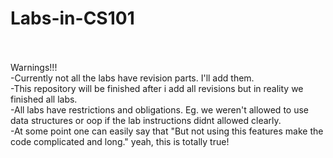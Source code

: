 # Labs-in-CS101 </br></br>

Warnings!!! </br>
-Currently not all the labs have revision parts. I'll add them. </br>
-This repository will be finished after i add all revisions but in reality we finished all labs. </br>
-All labs have restrictions and obligations. Eg. we weren't allowed to use data structures or oop if the lab instructions didnt allowed clearly. </br>
-At some point one can easily say that "But not using this features make the code complicated and long." yeah, this is totally true! </br>
